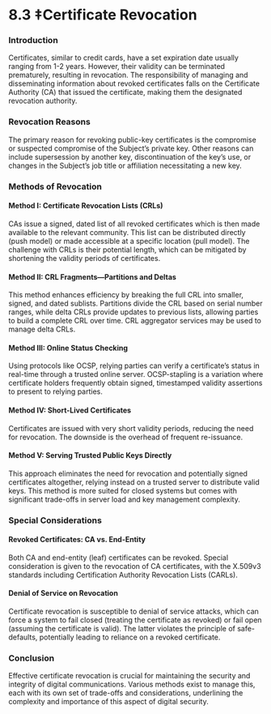 # 8.3 ‡Certificate Revocation

### Introduction
Certificates, similar to credit cards, have a set expiration date usually ranging from 1-2 years. However, their validity can be terminated prematurely, resulting in revocation. The responsibility of managing and disseminating information about revoked certificates falls on the Certificate Authority (CA) that issued the certificate, making them the designated revocation authority.

### Revocation Reasons
The primary reason for revoking public-key certificates is the compromise or suspected compromise of the Subject’s private key. Other reasons can include supersession by another key, discontinuation of the key’s use, or changes in the Subject’s job title or affiliation necessitating a new key.

### Methods of Revocation

#### Method I: Certificate Revocation Lists (CRLs)
CAs issue a signed, dated list of all revoked certificates which is then made available to the relevant community. This list can be distributed directly (push model) or made accessible at a specific location (pull model). The challenge with CRLs is their potential length, which can be mitigated by shortening the validity periods of certificates.

#### Method II: CRL Fragments—Partitions and Deltas
This method enhances efficiency by breaking the full CRL into smaller, signed, and dated sublists. Partitions divide the CRL based on serial number ranges, while delta CRLs provide updates to previous lists, allowing parties to build a complete CRL over time. CRL aggregator services may be used to manage delta CRLs.

#### Method III: Online Status Checking
Using protocols like OCSP, relying parties can verify a certificate’s status in real-time through a trusted online server. OCSP-stapling is a variation where certificate holders frequently obtain signed, timestamped validity assertions to present to relying parties.

#### Method IV: Short-Lived Certificates
Certificates are issued with very short validity periods, reducing the need for revocation. The downside is the overhead of frequent re-issuance.

#### Method V: Serving Trusted Public Keys Directly
This approach eliminates the need for revocation and potentially signed certificates altogether, relying instead on a trusted server to distribute valid keys. This method is more suited for closed systems but comes with significant trade-offs in server load and key management complexity.

### Special Considerations

#### Revoked Certificates: CA vs. End-Entity
Both CA and end-entity (leaf) certificates can be revoked. Special consideration is given to the revocation of CA certificates, with the X.509v3 standards including Certification Authority Revocation Lists (CARLs).

#### Denial of Service on Revocation
Certificate revocation is susceptible to denial of service attacks, which can force a system to fail closed (treating the certificate as revoked) or fail open (assuming the certificate is valid). The latter violates the principle of safe-defaults, potentially leading to reliance on a revoked certificate.

### Conclusion
Effective certificate revocation is crucial for maintaining the security and integrity of digital communications. Various methods exist to manage this, each with its own set of trade-offs and considerations, underlining the complexity and importance of this aspect of digital security.
